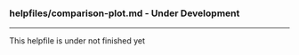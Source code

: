 ### helpfiles/comparison-plot.md - Under Development

***

This helpfile is under not finished yet

